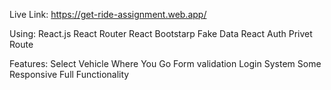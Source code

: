 Live Link: https://get-ride-assignment.web.app/

Using:
React.js
React Router
React Bootstarp
Fake Data
React Auth
Privet Route


Features:
Select Vehicle Where You Go
Form validation
Login System
Some Responsive
Full Functionality